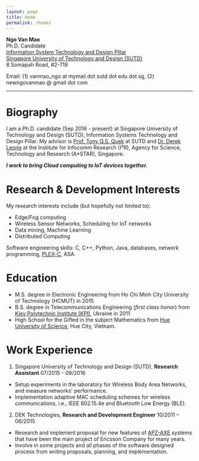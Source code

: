 ```yaml
---
layout: page
title: Home
permalink: /home/
---
```

**Ngo Van Mao**<br>
Ph.D. Candidate<br>
[Information System Technology and Design Pillar](https://istd.sutd.edu.sg/)<br>
[Singapore University of Technology and Design (SUTD)](https://sutd.edu.sg/)<br>
8 Somapah Road, #2-719<br>

Email: (1) vanmao\_ngo at mymail dot sutd dot edu dot sg,
 (2) newngovanmao @ gmail dot com

----------

# Biography

I am a Ph.D. candidate (Sep 2016 - present) at Singapore University of Technology and Design (SUTD), Information Systems Technology and Design Pillar.
My advisor is [Prof. Tony Q.S. Quek](http://people.sutd.edu.sg/~tonyquek/) at SUTD and [Dr. Derek Leong](https://dleong.github.io/#/home) at the Institute for Infocomm Research (I²R), Agency for Science, Technology and Research (A*STAR), Singapore.

***I work to bring Cloud computing to IoT devices together.***
# Research & Development Interests
My research interests include (but hopefully not limited to):
* Edge/Fog computing
* Wireless Sensor Networks, Scheduling for IoT networks
* Data mining, Machine Learning
* Distributed Computing

Software engineering skills: C, C++, Python, Java, databases, network programming, [PLEX-C](https://en.wikipedia.org/wiki/PLEX_(programming_language)), ASA.

# Education
* M.S. degree in Electronic Engineering from Ho Chi Minh City University of Technology (HCMUT) in 2015
* B.S. degree in Telecommunications Engineering (*first class honor*) from [Kiev Polytechnic Institute (KPI)](http://kpi.ua/en), Ukraine in 2011
* High School for the Gifted in the subject Mathematics from [Hue University of Science](http://www.husc.edu.vn/en/news.php), Hue City, Vietnam.

# Work Experience
1. Singapore University of Technology and Design (SUTD), **Research Assistant** 07/2015 - 09/2016
* Setup experiments in the laboratory for Wireless Body Area Networks, and measure networks' performance.
* Implementation adaptive MAC scheduling schemes for wireless communications, i.e., IEEE 802.15.4e and Bluetooth Low Energy (BLE).

2. DEK Technologies, **Research and Development Engineer** 10/2011 – 06/2015
* Research and implement proposal for new features of [APZ-AXE](https://en.wikipedia.org/wiki/AXE_telephone_exchange) systems that have been the main project of Ericsson Company for many years.
* Involve in some projects and all phases of the software designed process from writing proposals, planning, and implementation. 

